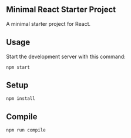 Minimal React Starter Project
---
 
A minimal starter project for React.

Usage
---
 
Start the development server with this command:
 
```
npm start
```

Setup
---
 
```
npm install
```

Compile
---
 
```
npm run compile
```